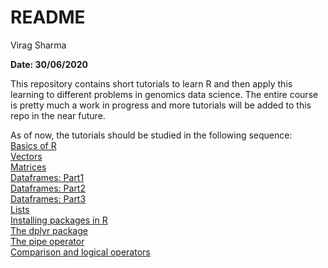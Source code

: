 README
================
Virag Sharma

**Date: 30/06/2020**

This repository contains short tutorials to learn R and then apply this
learning to different problems in genomics data science. The entire
course is pretty much a work in progress and more tutorials will be
added to this repo in the near future.

As of now, the tutorials should be studied in the following sequence:  
[Basics of
R](https://github.com/viragbioinfo/R_genomics_data_science/blob/master/R_basics.md)  
[Vectors](https://github.com/viragbioinfo/R_genomics_data_science/blob/master/vectors.md)  
[Matrices](https://github.com/viragbioinfo/R_genomics_data_science/blob/master/matrices.md)  
[Dataframes:
Part1](https://github.com/viragbioinfo/R_genomics_data_science/blob/master/dataframes_1.md)  
[Dataframes:
Part2](https://github.com/viragbioinfo/R_genomics_data_science/blob/master/dataframes_2.md)  
[Dataframes:
Part3](https://github.com/viragbioinfo/R_genomics_data_science/blob/master/dataframes_3.md)  
[Lists](https://github.com/viragbioinfo/R_genomics_data_science/blob/master/lists.md)  
[Installing packages in
R](https://github.com/viragbioinfo/R_genomics_data_science/blob/master/installing_packages.md)  
[The dplyr
package](https://github.com/viragbioinfo/R_genomics_data_science/blob/master/dplyr.md)  
[The pipe
operator](https://github.com/viragbioinfo/R_genomics_data_science/blob/master/pipe_operator.md)  
[Comparison and logical
operators](https://github.com/viragbioinfo/R_genomics_data_science/blob/master/logical_operators.md)

